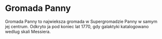 # Gromada Panny

Gromada Panny to najwieksza gromada w Supergromadzie Panny w samym jej centrum.
Odkryto ja pod koniec lat 1770, gdy galaktyki katalogowano wedlug skali
Messiera.
